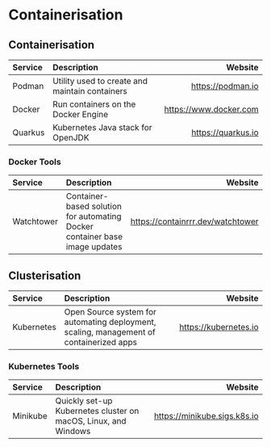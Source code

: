 # Containerisation

## Containerisation

| Service     | Description                                    | Website                |
| :---------- | :--------------------------------------------- | ---------------------: |
| Podman      | Utility used to create and maintain containers | https://podman.io      |
| Docker      | Run containers on the Docker Engine            | https://www.docker.com |
| Quarkus     | Kubernetes Java stack for OpenJDK              | https://quarkus.io     |

### Docker Tools

| Service    | Description                                                                 | Website                           |
| :--------- | :-------------------------------------------------------------------------- | --------------------------------: |
| Watchtower | Container-based solution for automating Docker container base image updates | https://containrrr.dev/watchtower |

## Clusterisation

| Service    | Description                                                                             | Website               |
| :--------- | :-------------------------------------------------------------------------------------- | --------------------: |
| Kubernetes | Open Source system for automating deployment, scaling, management of containerized apps | https://kubernetes.io |

### Kubernetes Tools

| Service  | Description                                                    | Website                      |
| :------- | :------------------------------------------------------------- | ---------------------------: |
| Minikube | Quickly set-up Kubernetes cluster on macOS, Linux, and Windows | https://minikube.sigs.k8s.io |

